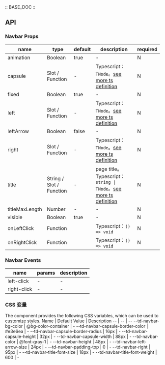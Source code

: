 :: BASE_DOC ::

## API

### Navbar Props

name | type | default | description | required
-- | -- | -- | -- | --
animation | Boolean | true | \- | N
capsule | Slot / Function | - | Typescript：`TNode`。[see more ts definition](https://github.com/Tencent/tdesign-mobile-vue/blob/develop/src/common.ts) | N
fixed | Boolean | true | \- | N
left | Slot / Function | - | Typescript：`TNode`。[see more ts definition](https://github.com/Tencent/tdesign-mobile-vue/blob/develop/src/common.ts) | N
leftArrow | Boolean | false | \- | N
right | Slot / Function | - | Typescript：`TNode`。[see more ts definition](https://github.com/Tencent/tdesign-mobile-vue/blob/develop/src/common.ts) | N
title | String / Slot / Function | - | page title。Typescript：`string \| TNode`。[see more ts definition](https://github.com/Tencent/tdesign-mobile-vue/blob/develop/src/common.ts) | N
titleMaxLength | Number | - | \- | N
visible | Boolean | true | \- | N
onLeftClick | Function |  | Typescript：`() => void`<br/> | N
onRightClick | Function |  | Typescript：`() => void`<br/> | N

### Navbar Events

name | params | description
-- | -- | --
left-click | \- | \-
right-click | \- | \-

### CSS 变量

The component provides the following CSS variables, which can be used to customize styles.
Name | Default Value | Description 
-- | -- | --
--td-navbar-bg-color | @bg-color-container | - 
--td-navbar-capsule-border-color | #e3e6ea | - 
--td-navbar-capsule-border-radius | 16px | - 
--td-navbar-capsule-height | 32px | - 
--td-navbar-capsule-width | 88px | - 
--td-navbar-color | @font-gray-1 | - 
--td-navbar-height | 48px | - 
--td-navbar-left-arrow-size | 24px | - 
--td-navbar-padding-top | 0 | - 
--td-navbar-right | 95px | - 
--td-navbar-title-font-size | 18px | - 
--td-navbar-title-font-weight | 600 | -